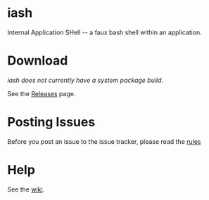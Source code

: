 # iash

Internal Application SHell -- a faux bash shell within an application.

# Download

_iash does not currently have a system package build._

See the [Releases](https://github.com/hal7df/iash/releases) page.

# Posting Issues

Before you post an issue to the issue tracker, please read the [rules](https://github.com/hal7df/iash/wiki/Issue-Tracker)

# Help

See the [wiki](https://github.com/hal7df/iash/wiki).
